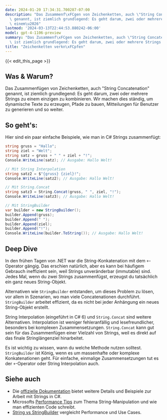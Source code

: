 ```yaml
---
date: 2024-01-20 17:34:31.700287-07:00
description: "Das Zusammenf\xFCgen von Zeichenketten, auch \"String Concatenation\"\
  \ genannt, ist ziemlich grundlegend: Es geht darum, zwei oder mehrere Strings zu\
  \ einem\u2026"
lastmod: '2024-03-13T22:44:53.880242-06:00'
model: gpt-4-1106-preview
summary: "Das Zusammenf\xFCgen von Zeichenketten, auch \"String Concatenation\" genannt,\
  \ ist ziemlich grundlegend: Es geht darum, zwei oder mehrere Strings zu einem\u2026"
title: "Zeichenketten verkn\xFCpfen"
---
```


{{< edit_this_page >}}

## Was & Warum?
Das Zusammenfügen von Zeichenketten, auch "String Concatenation" genannt, ist ziemlich grundlegend: Es geht darum, zwei oder mehrere Strings zu einem einzigen zu kombinieren. Wir machen dies ständig, um dynamische Texte zu erzeugen, Pfade zu bauen, Mitteilungen für Benutzer zu generieren und so weiter.

## So geht's:
Hier sind ein paar einfache Beispiele, wie man in C# Strings zusammenfügt:

```csharp
string gruss = "Hallo";
string ziel = "Welt";
string satz = gruss + " " + ziel + "!";
Console.WriteLine(satz); // Ausgabe: Hallo Welt!

// Mit String Interpolation
string satz2 = $"{gruss} {ziel}!";
Console.WriteLine(satz2); // Ausgabe: Hallo Welt!

// Mit String.Concat
string satz3 = String.Concat(gruss, " ", ziel, "!");
Console.WriteLine(satz3); // Ausgabe: Hallo Welt!

// Mit StringBuilder
var builder = new StringBuilder();
builder.Append(gruss);
builder.Append(" ");
builder.Append(ziel);
builder.Append("!");
Console.WriteLine(builder.ToString()); // Ausgabe: Hallo Welt!
```

## Deep Dive
In den frühen Tagen von .NET war die String-Konkatenation mit dem `+`-Operator gängig. Das erschien natürlich, aber es kann bei häufigem Gebrauch ineffizient sein, weil Strings unveränderbar (immutable) sind. Jedes Mal, wenn du zwei Strings zusammenfügst, erzeugst du tatsächlich ein ganz neues String-Objekt.

Alternativen wie `StringBuilder` entstanden, um dieses Problem zu lösen, vor allem in Szenarien, wo man viele Concatenationen durchführt. `StringBuilder` arbeitet effizient, da es nicht bei jeder Anhängung ein neues String-Objekt erstellt.

String Interpolation (eingeführt in C# 6) und `String.Concat` sind weitere Alternativen. Interpolation ist weniger fehleranfällig und lesefreundlicher, besonders bei komplexen Zusammensetzungen. `String.Concat` kann gut sein für das Zusammenfügen einer Vielzahl von Strings, weil es direkt auf das finale Stringlängenziel hinarbeitet.

Es ist wichtig zu wissen, wann du welche Methode nutzen solltest. `StringBuilder` ist König, wenn es um massenhafte oder komplexe Konkatenationen geht. Für einfache, einmalige Zusammensetzungen tut es der `+`-Operator oder String Interpolation auch.

## Siehe auch
- Die [offizielle Dokumentation](https://docs.microsoft.com/de-de/dotnet/csharp/programming-guide/strings/) bietet weitere Details und Beispiele zur Arbeit mit Strings in C#.
- Microsofts [Performance Tips](https://docs.microsoft.com/de-de/dotnet/csharp/write-safe-efficient-code#string-and-text-handling) zum Thema String-Manipulation und wie man effizienten Code schreibt.
- [String vs StringBuilder](https://docs.microsoft.com/de-de/dotnet/standard/base-types/stringbuilder) vergleicht Performance und Use Cases.
